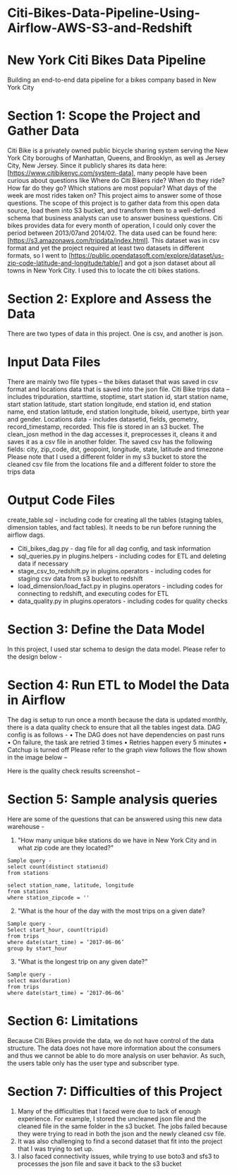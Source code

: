 # Citi-Bikes-Data-Pipeline-Using-Airflow-AWS-S3-and-Redshift
# New York Citi Bikes Data Pipeline
Building an end-to-end data pipeline for a bikes company based in New York City
# Section 1: Scope the Project and Gather Data
Citi Bike is a privately owned public bicycle sharing system serving the New York City boroughs of Manhattan, Queens, and Brooklyn, as well as Jersey City, New Jersey. Since it publicly shares its data here: [https://www.citibikenyc.com/system-data], many people have been curious about questions like Where do Citi Bikers ride? When do they ride? How far do they go? Which stations are most popular? What days of the week are most rides taken on? This project aims to answer some of those questions.
The scope of this project is to gather data from this open data source, load them into S3 bucket, and transform them to a well-defined schema that business analysts can use to answer business questions. Citi bikes provides data for every month of operation, I could only cover the period between 2013/07and 2014/02. The data used can be found here: [https://s3.amazonaws.com/tripdata/index.html]. This dataset was in csv format and yet the project required at least two datasets in different formats, so I went to [https://public.opendatasoft.com/explore/dataset/us-zip-code-latitude-and-longitude/table/] and got a json dataset about all towns in New York City. I used this to locate the citi bikes stations.
# Section 2: Explore and Assess the Data
There are two types of data in this project. One is csv, and another is json.
# Input Data Files
There are mainly two file types – the bikes dataset that was saved in csv format and locations data that is saved into the json file.
Citi Bike trips data – includes tripduration, starttime, stoptime, start station id, start station name, start station latitude, start station longitude, end station id, end station name, end station latitude, end station longitude, bikeid, usertype, birth year and gender.
Locations data - includes datasetid, fields, geometry, record_timestamp, recorded. This file is stored in an s3 bucket. The clean_josn method in the dag accesses it, preprocesses it, cleans it and saves it as a csv file in another folder. The saved csv has the following fields: city, zip_code, dst, geopoint, longitude, state, latitude and timezone
Please note that I used a different folder in my s3 bucket to store the cleaned csv file from the locations file and a different folder to store the trips data
# Output Code Files
create_table.sql - including code for creating all the tables (staging tables, dimension tables, and fact tables). It needs to be run before running the airflow dags.
- Citi_bikes_dag.py - dag file for all dag config, and task information
- sql_queries.py in plugins.helpers - including codes for ETL and deleting data if necessary
- stage_csv_to_redshift.py in plugins.operators - including codes for staging csv data from s3 bucket to redshift
- load_dimension/load_fact.py in plugins.operators - including codes for connecting to redshift, and executing codes for ETL
- data_quality.py in plugins.operators - including codes for quality checks
# Section 3: Define the Data Model
In this project, I used star schema to design the data model. Please refer to the design below -

# Section 4: Run ETL to Model the Data in Airflow
The dag is setup to run once a month because the data is updated monthly, there is a data quality check to ensure that all the tables ingest data.
DAG config is as follows -
•	The DAG does not have dependencies on past runs
•	On failure, the task are retried 3 times
•	Retries happen every 5 minutes
•	Catchup is turned off
Please refer to the graph view follows the flow shown in the image below – 

Here is the quality check results screenshot – 

# Section 5: Sample analysis queries
Here are some of the questions that can be answered using this new data warehouse -
1.	"How many unique bike stations do we have in New York City and in what zip code are they located?"
```
Sample query -
select count(distinct stationid) 
from stations

select station_name, latitude, longitude
from stations
where station_zipcode = ''
```

2.	"What is the hour of the day with the most trips on a given date?
```
Sample query -
Select start_hour, count(tripid) 
from trips
where date(start_time) = ‘2017-06-06’
group by start_hour
```
3.	"What is the longest trip on any given date?"
```
Sample query -
select max(duration) 
from trips
where date(start_time) = ‘2017-06-06’
```
# Section 6: Limitations
Because Citi Bikes provide the data, we do not have control of the data structure. The data does not have more information about the consumers and thus we cannot be able to do more analysis on user behavior. As such, the users table only has the user type and subscriber type.  
# Section 7: Difficulties of this Project
1.	Many of the difficulties that I faced were due to lack of enough experience. For example, I stored the uncleaned json file and the cleaned file in the same folder in the s3 bucket. The jobs failed because they were trying to read in both the json and the newly cleaned csv file.
2.	It was also challenging to find a second dataset that fit into the project that I was trying to set up.
3.	I also faced connectivity issues, while trying to use boto3 and sfs3 to processes the json file and save it back to the s3 bucket
